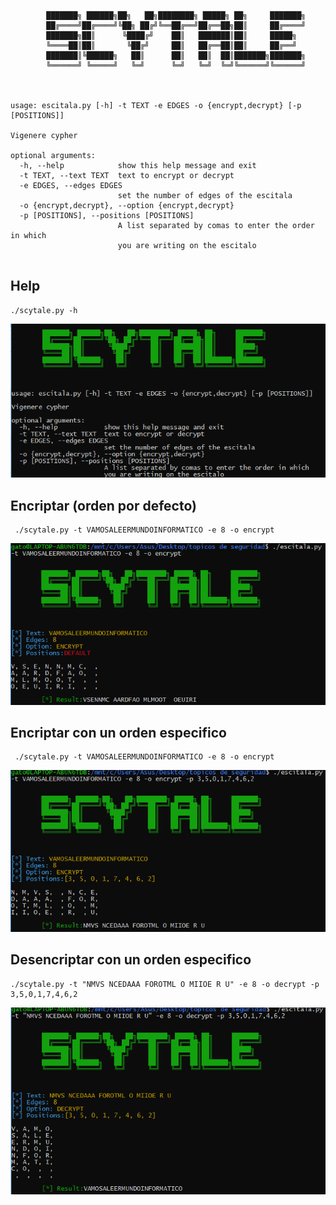 ```

        ███████╗ ██████╗██╗   ██╗████████╗ █████╗ ██╗     ███████╗
        ██╔════╝██╔════╝╚██╗ ██╔╝╚══██╔══╝██╔══██╗██║     ██╔════╝
        ███████╗██║      ╚████╔╝    ██║   ███████║██║     █████╗
        ╚════██║██║       ╚██╔╝     ██║   ██╔══██║██║     ██╔══╝
        ███████║╚██████╗   ██║      ██║   ██║  ██║███████╗███████╗
        ╚══════╝ ╚═════╝   ╚═╝      ╚═╝   ╚═╝  ╚═╝╚══════╝╚══════╝



usage: escitala.py [-h] -t TEXT -e EDGES -o {encrypt,decrypt} [-p [POSITIONS]]

Vigenere cypher

optional arguments:
  -h, --help            show this help message and exit
  -t TEXT, --text TEXT  text to encrypt or decrypt
  -e EDGES, --edges EDGES
                        set the number of edges of the escitala
  -o {encrypt,decrypt}, --option {encrypt,decrypt}
  -p [POSITIONS], --positions [POSITIONS]
                        A list separated by comas to enter the order in which
                        you are writing on the escitalo
                        
```
## Help

    ./scytale.py -h
![img1](/scytale/scytale1.png)

## Encriptar (orden por defecto)

     ./scytale.py -t VAMOSALEERMUNDOINFORMATICO -e 8 -o encrypt

![img2](/scytale/scytale2.png)

## Encriptar  con un orden especifico

     ./scytale.py -t VAMOSALEERMUNDOINFORMATICO -e 8 -o encrypt

![img3](/scytale/scytale3.png)

## Desencriptar  con un orden especifico

    ./scytale.py -t "NMVS NCEDAAA FOROTML O MIIOE R U" -e 8 -o decrypt -p 3,5,0,1,7,4,6,2

![img4](/scytale/scytale4.png)
